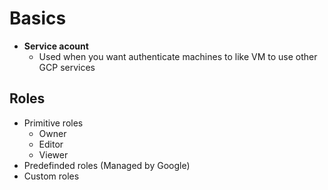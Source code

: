 # Basics

- **Service acount**
    - Used when you want authenticate machines to like VM to use other GCP services


## Roles

- Primitive roles
    - Owner
    - Editor
    - Viewer
- Predefinded roles (Managed by Google)
- Custom roles
